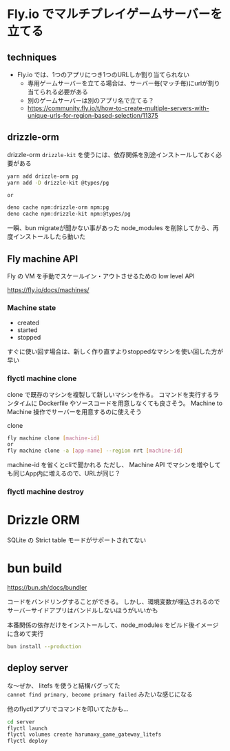 # Fly.io でマルチプレイゲームサーバーを立てる

## techniques

- Fly.io では、1つのアプリにつき1つのURLしか割り当てられない
  - 専用ゲームサーバーを立てる場合は、サーバー毎(マッチ毎)にurlが割り当てられる必要がある
  - 別のゲームサーバーは別のアプリ名で立てる？
  - https://community.fly.io/t/how-to-create-multiple-servers-with-unique-urls-for-region-based-selection/11375


## drizzle-orm

drizzle-orm
`drizzle-kit` を使うには、依存関係を別途インストールしておく必要がある

```sh
yarn add drizzle-orm pg
yarn add -D drizzle-kit @types/pg

or 

deno cache npm:drizzle-orm npm:pg
deno cache npm:drizzle-kit npm:@types/pg
```

一瞬、bun migrateが聞かない事があった
node_modules を削除してから、再度インストールしたら動いた

## Fly machine API

Fly の VM を手動でスケールイン・アウトさせるための low level API

https://fly.io/docs/machines/

### Machine state

- created
- started
- stopped
  
すぐに使い回す場合は、新しく作り直すよりstoppedなマシンを使い回した方が早い

### flyctl machine clone

clone で既存のマシンを複製して新しいマシンを作る。
コマンドを実行するランタイムに Dockerfile やソースコードを用意しなくても良さそう。
Machine to Machine 操作でサーバーを用意するのに使えそう

clone

```sh
fly machine clone [machine-id]
or
fly machine clone -a [app-name] --region nrt [machine-id]
```



machine-id を省くとcliで聞かれる
ただし、 Machine API でマシンを増やしても同じApp内に増えるので、URLが同じ？

### flyctl machine destroy



# Drizzle ORM

SQLite の Strict table モードがサポートされてない

# bun build

https://bun.sh/docs/bundler

コードをバンドリングすることができる。
しかし、環境変数が埋込されるのでサーバーサイドアプリはバンドルしないほうがいいかも


本番関係の依存だけをインストールして、node_modules をビルド後イメージに含めて実行
```sh
bun install --production
```


## deploy server

な〜ぜか、 litefs を使うと結構バグってた  
`cannot find primary, become primary failed` みたいな感じになる

他のflyctlアプリでコマンドを叩いてたかも...

```sh
cd server
flyctl launch
flyctl volumes create harumaxy_game_gateway_litefs
flyctl deploy
```
```